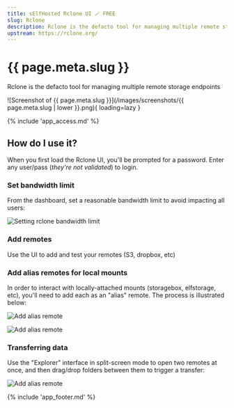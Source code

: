 ```yaml
---
title: sElfHosted Rclone UI 🪄 FREE
slug: Rclone
description: Rclone is the defacto tool for managing multiple remote storage endpoints
upstream: https://rclone.org/
---
```


# {{ page.meta.slug }}

Rclone is the defacto tool for managing multiple remote storage endpoints

![Screenshot of {{ page.meta.slug }}](/images/screenshots/{{ page.meta.slug | lower }}.png){ loading=lazy }

{% include 'app_access.md' %}

## How do I use it?

When you first load the Rclone UI, you'll be prompted for a password. Enter any user/pass (*they're not validated*) to login.

### Set bandwidth limit

From the dashboard, set a reasonable bandwidth limit to avoid impacting all users:

![Setting rclone bandwidth limit](/images/rclone-bandwidth.png)

### Add remotes

Use the UI to add and test your remotes (S3, dropbox, etc)

### Add alias remotes for local mounts

In order to interact with locally-attached mounts (storagebox, elfstorage, etc), you'll need to add each as an "alias" remote. The process is illustrated below:

![Add alias remote](/images/rclone-add-remote-1.png)

![Add alias remote](/images/rclone-add-remote-2.png)

### Transferring data

Use the "Explorer" interface in split-screen mode to open two remotes at once, and then drag/drop folders between them to trigger a transfer:

![Add alias remote](/images/rclone-add-remote-3.png)

{% include 'app_footer.md' %}